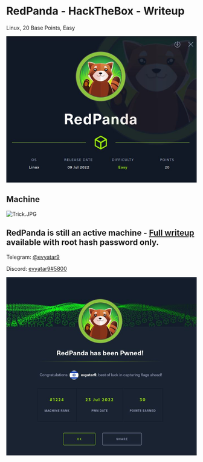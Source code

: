 # RedPanda - HackTheBox - Writeup
Linux, 20 Base Points, Easy

![info.JPG](images/info.JPG)

## Machine

![‏‏Trick.JPG](images/Trick.JPG)
 
## RedPanda is still an active machine - [Full writeup](RedPanda-Writeup.pdf) available with root hash password only.

Telegram: [@evyatar9](https://t.me/evyatar9)

Discord: [evyatar9#5800](https://discordapp.com/users/812805349815091251)

![pwn.JPG](images/pwn.JPG)